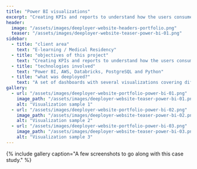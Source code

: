 ```yaml
---
title: "Power BI visualizations"
excerpt: "Creating KPIs and reports to understand how the users consume the customers's products, tracking the behaviour as well as the impact on the users goals."
header:
  image: "/assets/images/deeployer-website-headers-portfolio.png"
  teaser: "/assets/images/deeployer-website-teaser-power-bi-01.png"
sidebar:
  - title: "client area"
    text: "E-learning / Medical Residency"
  - title: "objectives of this project"
    text: "Creating KPIs and reports to understand how the users consume the customers's products, tracking the behaviour as well as the impact on the users goals. Additionally, to understand how to stimulate learning and improve the user experience on their journey."
  - title: "technologies involved"
    text: "Power BI, AWS, Databricks, PostgreSQL and Python"
  - title: "what was deeployed?"
    text: "A set of dashboards with several visualizations covering different point of views of the data capable of achieving the client's objectives."
gallery:
  - url: "/assets/images/deeployer-website-portfolio-power-bi-01.png"
    image_path: "/assets/images/deeployer-website-teaser-power-bi-01.png"
    alt: "Visualization sample 1"
  - url: "/assets/images/deeployer-website-portfolio-power-bi-02.png"
    image_path: "/assets/images/deeployer-website-teaser-power-bi-02.png"
    alt: "Visualization sample 2"
  - url: "/assets/images/deeployer-website-portfolio-power-bi-03.png"
    image_path: "/assets/images/deeployer-website-teaser-power-bi-03.png"
    alt: "Visualization sample 3"
---
```


{% include gallery caption="A few screenshots to go along with this case study." %}
